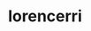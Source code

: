 ---
title: lorencerri
github: https://github.com/lorencerri
mode: dark
transition: 1s
score: 84.5
archetype:
- Game
---
